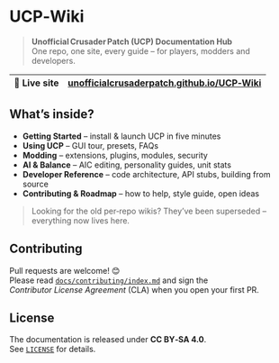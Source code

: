 # UCP‑Wiki

> **Unofficial Crusader Patch (UCP) Documentation Hub**  
> One repo, one site, every guide – for players, modders and developers.

| 📖 Live site | [unofficialcrusaderpatch.github.io/UCP‑Wiki](https://unofficialcrusaderpatch.github.io/UCP-Wiki/) |
|--------------|-------------------------------------------------------|

## What’s inside?

* **Getting Started** – install & launch UCP in five minutes  
* **Using UCP** – GUI tour, presets, FAQs  
* **Modding** – extensions, plugins, modules, security  
* **AI & Balance** – AIC editing, personality guides, unit stats  
* **Developer Reference** – code architecture, API stubs, building from source  
* **Contributing & Roadmap** – how to help, style guide, open ideas  

> Looking for the old per‑repo wikis? They’ve been superseded – everything now lives here.

## Contributing

Pull requests are welcome! 😊  
Please read [`docs/contributing/index.md`](docs/contributing/index.md) and sign the *Contributor License Agreement* (CLA) when you open your first PR.

## License

The documentation is released under **CC BY‑SA 4.0**.  
See [`LICENSE`](LICENSE) for details.
